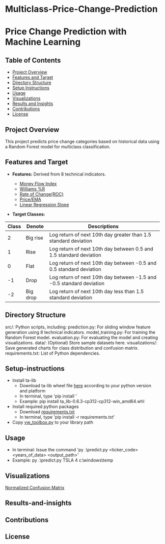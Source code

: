 # Multiclass-Price-Change-Prediction

# Price Change Prediction with Machine Learning

## Table of Contents
- [Project Overview](#project-overview)
- [Features and Target](#features-and-target)
- [Directory Structure](#directory-structure)
- [Setup Instructions](#Setup-instructions)
- [Usage](#Usage)
- [Visualizations](#Visualizations)
- [Results and Insights](#Results-and-insights)
- [Contributions](#Contributions)
- [License](#License)

## Project Overview
This project predicts price change categories based on historical data using a Random Forest model for multiclass classification.

## Features and Target

- **Features:** Derived from 8 technical indicators.
  - [Money Flow Index](https://www.investopedia.com/terms/m/mfi.asp)
  - [Williams %R](https://chartschool.stockcharts.com/table-of-contents/technical-indicators-and-overlays/technical-indicators/williams-r)
  - [Rate of Change(ROC)](https://chartschool.stockcharts.com/table-of-contents/technical-indicators-and-overlays/technical-indicators/rate-of-change-roc)
  - [Price/EMA](https://www.investopedia.com/ask/answers/122314/what-exponential-moving-average-ema-formula-and-how-ema-calculated.asp)
  - [Linear Regression Slope](https://trendspider.com/learning-center/linear-regression-slope-a-comprehensive-guide-for-traders/)

- **Target Classes:**

| Class       | Denote       | Descriptions       |
|----------------|----------------|----------------|
| 2  | Big rise  | Log return of next 10th day greater than 1.5 standard deviation  |
| 1  | Rise  | Log return of next 10th day  between 0.5 and 1.5 standard deviation  |
| 0  | Flat  | Log return of next 10th day  between -0.5 and 0.5 standard deviation  |
| -1  | Drop  | Log return of next 10th day  between -1.5 and -0.5 standard deviation  |
| -2  | Big drop  | Log return of next 10th day less than 1.5 standard deviation  |


## Directory Structure

src/: Python scripts, including:
prediction.py: For sliding window feature generation using 8 technical indicators.
model_training.py: For training the Random Forest model.
evaluation.py: For evaluating the model and creating visualizations.
data/: (Optional) Store sample datasets here.
visualizations/: Save generated charts for class distribution and confusion matrix.
requirements.txt: List of Python dependencies.

## Setup-instructions
- Install ta-lib 
  - Download ta-lib wheel file [here](https://github.com/cgohlke/talib-build/releases) according to your python version and platform
  - In terminal, type 'pip install <ta-lib file>'
  - Example: pip install ta_lib-0.6.3-cp312-cp312-win_amd64.whl
- Install required python packages
  - Download [requirements.txt](https://github.com/vialliw/Multiclass-Price-Change-Prediction/blob/main/src/requirements.txt)
  - In terminal, type 'pip install -r requirements.txt'
- Copy [vw_toolbox.py](https://github.com/vialliw/Multiclass-Price-Change-Prediction/blob/main/src/vw_toolbox.py) to your library path

## Usage

- In terminal: Issue the command 'py .\predict.py <ticker_code> <years_of_data> <output_path>'
- Example: py .\predict.py TSLA 4 c:\\windows\\temp

## Visualizations

[Normalized Confusion Matrix](https://raw.githubusercontent.com/vialliw/Multiclass-Price-Change-Prediction/refs/heads/main/images/confusion_matrix.png)

## Results-and-insights

## Contributions

## License





